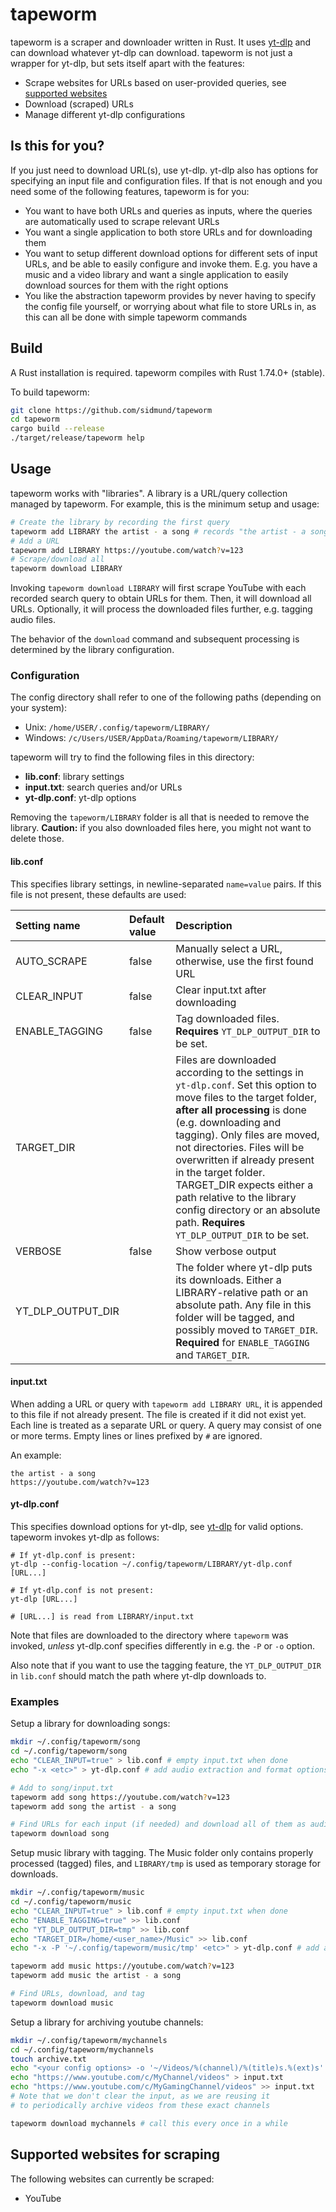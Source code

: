 # tapeworm

tapeworm is a scraper and downloader written in Rust. It uses [yt-dlp](https://github.com/yt-dlp/yt-dlp) and can download whatever yt-dlp can download. tapeworm is not just a wrapper for yt-dlp, but sets itself apart with the features:

- Scrape websites for URLs based on user-provided queries, see [supported websites](#supported-websites-for-scraping)
- Download (scraped) URLs
- Manage different yt-dlp configurations

## Is this for you?

If you just need to download URL(s), use yt-dlp. yt-dlp also has options for specifying an input file and configuration files. If that is not enough and you need some of the following features, tapeworm is for you:

- You want to have both URLs and queries as inputs, where the queries are automatically used to scrape relevant URLs
- You want a single application to both store URLs and for downloading them
- You want to setup different download options for different sets of input URLs, and be able to easily configure and invoke them. E.g. you have a music and a video library and want a single application to easily download sources for them with the right options
- You like the abstraction tapeworm provides by never having to specify the config file yourself, or worrying about what file to store URLs in, as this can all be done with simple tapeworm commands

## Build

A Rust installation is required. tapeworm compiles with Rust 1.74.0+ (stable).

To build tapeworm:
```sh
git clone https://github.com/sidmund/tapeworm
cd tapeworm
cargo build --release
./target/release/tapeworm help
```

## Usage

tapeworm works with "libraries". A library is a URL/query collection managed by tapeworm. For example, this is the minimum setup and usage:

```sh
# Create the library by recording the first query
tapeworm add LIBRARY the artist - a song # records "the artist - a song"
# Add a URL
tapeworm add LIBRARY https://youtube.com/watch?v=123
# Scrape/download all
tapeworm download LIBRARY
```

Invoking `tapeworm download LIBRARY` will first scrape YouTube with each recorded search query to obtain URLs for them. Then, it will download all URLs. Optionally, it will process the downloaded files further, e.g. tagging audio files.

The behavior of the `download` command and subsequent processing is determined by the library configuration.

### Configuration

The config directory shall refer to one of the following paths (depending on your system):

- Unix: `/home/USER/.config/tapeworm/LIBRARY/`
- Windows: `/c/Users/USER/AppData/Roaming/tapeworm/LIBRARY/`

tapeworm will try to find the following files in this directory:

- **lib.conf**: library settings
- **input.txt**: search queries and/or URLs
- **yt-dlp.conf**: yt-dlp options

Removing the `tapeworm/LIBRARY` folder is all that is needed to remove the library. **Caution:** if you also downloaded files here, you might not want to delete those.

#### lib.conf

This specifies library settings, in newline-separated `name=value` pairs. If this file is not present, these defaults are used:

| Setting name | Default value | Description |
|:-|:-|:-|
| AUTO_SCRAPE | false | Manually select a URL, otherwise, use the first found URL |
| CLEAR_INPUT | false | Clear input.txt after downloading |
| ENABLE_TAGGING | false | Tag downloaded files. **Requires** `YT_DLP_OUTPUT_DIR` to be set. |
| TARGET_DIR | | Files are downloaded according to the settings in `yt-dlp.conf`. Set this option to move files to the target folder, **after all processing** is done (e.g. downloading and tagging). Only files are moved, not directories. Files will be overwritten if already present in the target folder. TARGET_DIR expects either a path relative to the library config directory or an absolute path. **Requires** `YT_DLP_OUTPUT_DIR` to be set. |
| VERBOSE | false | Show verbose output |
| YT_DLP_OUTPUT_DIR | | The folder where yt-dlp puts its downloads. Either a LIBRARY-relative path or an absolute path. Any file in this folder will be tagged, and possibly moved to `TARGET_DIR`. **Required** for `ENABLE_TAGGING` and `TARGET_DIR`. |

#### input.txt

When adding a URL or query with `tapeworm add LIBRARY URL`, it is appended to this file if not already present. The file is created if it did not exist yet.
Each line is treated as a separate URL or query. A query may consist of one or more terms. Empty lines or lines prefixed by `#` are ignored.

An example:
```
the artist - a song
https://youtube.com/watch?v=123
```

#### yt-dlp.conf

This specifies download options for yt-dlp, see [yt-dlp](https://github.com/yt-dlp/yt-dlp) for valid options. tapeworm invokes yt-dlp as follows:

```
# If yt-dlp.conf is present:
yt-dlp --config-location ~/.config/tapeworm/LIBRARY/yt-dlp.conf [URL...]

# If yt-dlp.conf is not present:
yt-dlp [URL...]

# [URL...] is read from LIBRARY/input.txt
```

Note that files are downloaded to the directory where `tapeworm` was invoked, *unless* yt-dlp.conf specifies differently in e.g. the `-P` or `-o` option.

Also note that if you want to use the tagging feature, the `YT_DLP_OUTPUT_DIR` in `lib.conf` should match the path where yt-dlp downloads to.

### Examples

Setup a library for downloading songs:
```sh
mkdir ~/.config/tapeworm/song
cd ~/.config/tapeworm/song
echo "CLEAR_INPUT=true" > lib.conf # empty input.txt when done
echo "-x <etc>" > yt-dlp.conf # add audio extraction and format options

# Add to song/input.txt
tapeworm add song https://youtube.com/watch?v=123
tapeworm add song the artist - a song

# Find URLs for each input (if needed) and download all of them as audio
tapeworm download song
```

Setup music library with tagging. The Music folder only contains properly processed (tagged) files, and `LIBRARY/tmp` is used as temporary storage for downloads.
```sh
mkdir ~/.config/tapeworm/music
cd ~/.config/tapeworm/music
echo "CLEAR_INPUT=true" > lib.conf # empty input.txt when done
echo "ENABLE_TAGGING=true" >> lib.conf
echo "YT_DLP_OUTPUT_DIR=tmp" >> lib.conf
echo "TARGET_DIR=/home/<user_name>/Music" >> lib.conf
echo "-x -P '~/.config/tapeworm/music/tmp' <etc>" > yt-dlp.conf # add audio extraction and format options

tapeworm add music https://youtube.com/watch?v=123
tapeworm add music the artist - a song

# Find URLs, download, and tag
tapeworm download music
```

Setup a library for archiving youtube channels:
```sh
mkdir ~/.config/tapeworm/mychannels
cd ~/.config/tapeworm/mychannels
touch archive.txt
echo "<your config options> -o '~/Videos/%(channel)/%(title)s.%(ext)s' --download-archive archive.txt" > yt-dlp.conf
echo "https://www.youtube.com/c/MyChannel/videos" > input.txt
echo "https://www.youtube.com/c/MyGamingChannel/videos" >> input.txt
# Note that we don't clear the input, as we are reusing it
# to periodically archive videos from these exact channels

tapeworm download mychannels # call this every once in a while
```

## Supported websites for scraping

The following websites can currently be scraped:

- YouTube

